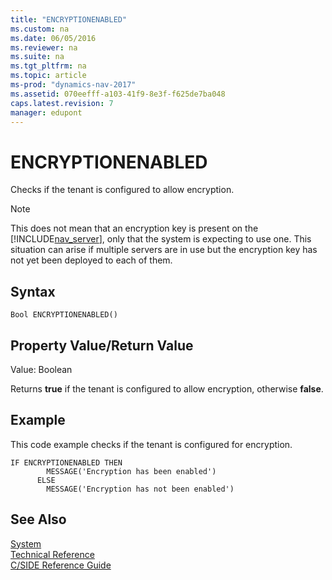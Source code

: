 ```yaml
---
title: "ENCRYPTIONENABLED"
ms.custom: na
ms.date: 06/05/2016
ms.reviewer: na
ms.suite: na
ms.tgt_pltfrm: na
ms.topic: article
ms-prod: "dynamics-nav-2017"
ms.assetid: 070eefff-a103-41f9-8e3f-f625de7ba048
caps.latest.revision: 7
manager: edupont
---
```

# ENCRYPTIONENABLED
Checks if the tenant is configured to allow encryption.  

> [!NOTE]  
>  This does not mean that an encryption key is present on the [!INCLUDE[nav_server](includes/nav_server_md.md)], only that the system is expecting to use one. This situation can arise if multiple servers are in use but the encryption key has not yet been deployed to each of them.  

## Syntax  

```  
Bool ENCRYPTIONENABLED()  
```  

## Property Value/Return Value  
 Value: Boolean  

 Returns **true** if the tenant is configured to allow encryption, otherwise **false**.  

## Example  
 This code example checks if the tenant is configured for encryption.  

```  
IF ENCRYPTIONENABLED THEN  
        MESSAGE('Encryption has been enabled')  
      ELSE  
        MESSAGE('Encryption has not been enabled')  
```  

## See Also  
 [System](System.md)   
 [Technical Reference](Technical-Reference.md)   
 [C/SIDE Reference Guide](C-SIDE-Reference-Guide.md)
